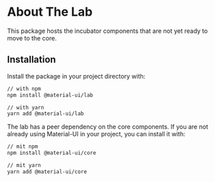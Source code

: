 # About The Lab

<p class="description">This package hosts the incubator components that are not yet ready to move to the core.</p>

## Installation

Install the package in your project directory with:

```sh
// with npm
npm install @material-ui/lab

// with yarn
yarn add @material-ui/lab
```

The lab has a peer dependency on the core components. If you are not already using Material-UI in your project, you can install it with:

```sh
// mit npm
npm install @material-ui/core

// mit yarn
yarn add @material-ui/core
```